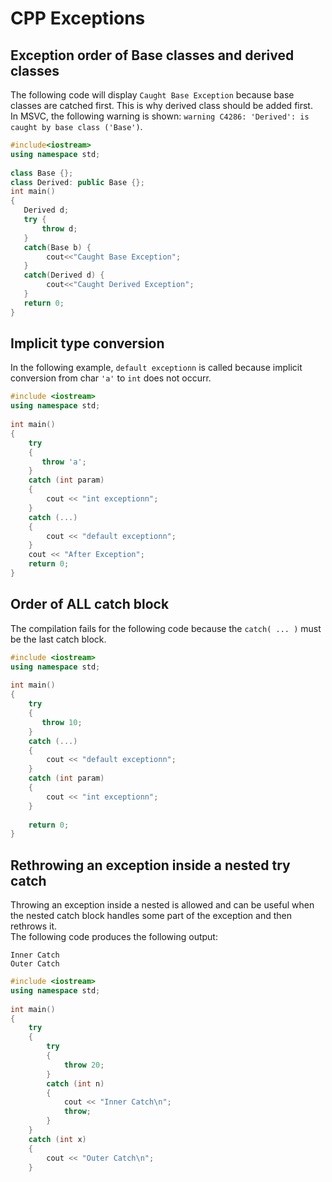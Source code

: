 # CPP Exceptions

## Exception order of Base classes and derived classes
The following code will display ```Caught Base Exception``` because base classes are catched first. This is why derived class should be added first.\
In MSVC, the following warning is shown: ```warning C4286: 'Derived': is caught by base class ('Base')```.

```cpp
#include<iostream>
using namespace std;
 
class Base {};
class Derived: public Base {};
int main()
{
   Derived d;
   try {
       throw d;
   }
   catch(Base b) {
        cout<<"Caught Base Exception";
   }
   catch(Derived d) {
        cout<<"Caught Derived Exception";
   }
   return 0;
}
```

## Implicit type conversion
In the following example, ```default exceptionn``` is called because implicit conversion from char ```'a'``` to ```int``` does not occurr.
```cpp
#include <iostream>
using namespace std;
 
int main()
{
    try
    {
       throw 'a';
    }
    catch (int param)
    {
        cout << "int exceptionn";
    }
    catch (...)
    {
        cout << "default exceptionn";
    }
    cout << "After Exception";
    return 0;
}
```
## Order of ALL catch block
The compilation fails for the following code because the ```catch( ... )``` must be the last catch block.
```cpp
#include <iostream>
using namespace std;
 
int main()
{
    try
    {
       throw 10;
    }
    catch (...)
    {
        cout << "default exceptionn";
    }
    catch (int param)
    {
        cout << "int exceptionn";
    }
 
    return 0;
}
```
## Rethrowing an exception inside a nested try catch
Throwing an exception inside a nested is allowed and can be useful when the nested catch block handles some part of the exception and then rethrows it.\
The following code produces the following output:
```
Inner Catch
Outer Catch
```
```cpp
#include <iostream>
using namespace std;
 
int main()
{
    try
    {
        try
        {
            throw 20;
        }
        catch (int n)
        {
            cout << "Inner Catch\n";
            throw;
        }
    }
    catch (int x)
    {
        cout << "Outer Catch\n";
    }
  
```
